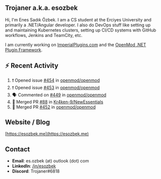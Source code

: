 ##  Trojaner a.k.a. esozbek
Hi, I'm Enes Sadık Özbek. I am a CS student at the Erciyes University and primarily a .NET/Angular developer. I also do DevOps stuff like setting up and maintaining Kubernetes clusters, setting up CI/CD systems with GitHub workflows, Jenkins and TeamCity, etc.

I am currently working on [ImperialPlugins.com](https://imperialplugins.com) and the [OpenMod .NET Plugin Framework](https://github.com/openmod/openmod). 

## :zap: Recent Activity

<!--START_SECTION:activity-->
1. ❗️ Opened issue [#454](https://github.com/openmod/openmod/issues/454) in [openmod/openmod](https://github.com/openmod/openmod)
2. ❗️ Opened issue [#453](https://github.com/openmod/openmod/issues/453) in [openmod/openmod](https://github.com/openmod/openmod)
3. 🗣 Commented on [#449](https://github.com/openmod/openmod/issues/449) in [openmod/openmod](https://github.com/openmod/openmod)
4. 🎉 Merged PR [#88](https://github.com/Kr4ken-9/NewEssentials/pull/88) in [Kr4ken-9/NewEssentials](https://github.com/Kr4ken-9/NewEssentials)
5. 🎉 Merged PR [#452](https://github.com/openmod/openmod/pull/452) in [openmod/openmod](https://github.com/openmod/openmod)
<!--END_SECTION:activity-->

## Website / Blog
[https://esozbek.me](https://esozbek.me)

## Contact
- **Email**: es.ozbek (at) outlook (dot) com
- **LinkedIn**: [/in/esozbek](https://linkedin.com/in/esozbek)
- **Discord**: Trojaner#6818
